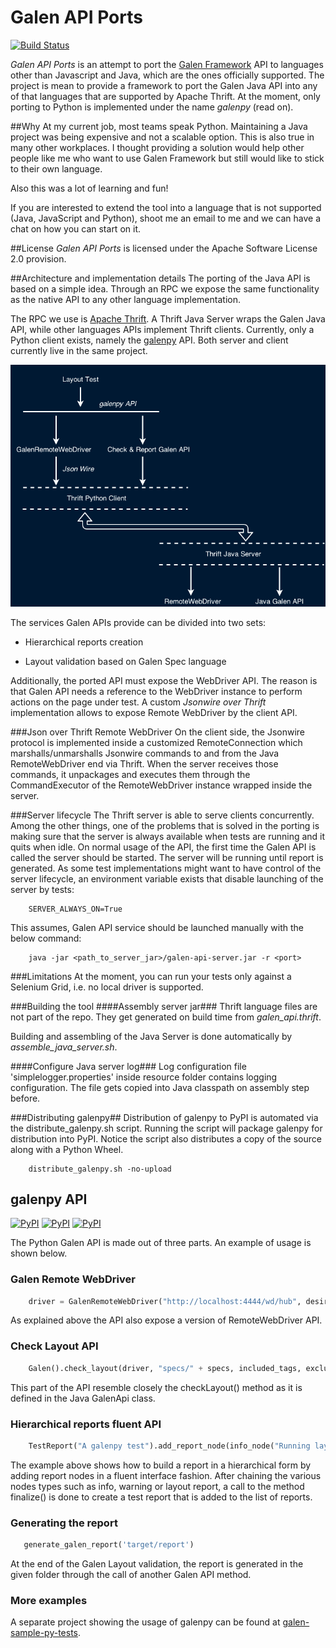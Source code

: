 Galen API Ports
===============
[![Build Status](https://travis-ci.org/valermor/galen-api-ports.svg?branch=master)](https://travis-ci.org/valermor/galen-api-ports)


_Galen API Ports_ is an attempt to port the [Galen Framework](http://galenframework.com "Galen's Homepage") API to languages other than Javascript and Java, which are the ones officially supported.
The project is mean to provide a framework to port the Galen Java API into any of that languages that are supported by Apache Thrift.
At the moment, only porting to Python is implemented under the name _galenpy_ (read on).

##Why
At my current job, most teams speak Python. Maintaining a Java project was being expensive and not a scalable option. This is also true in many other workplaces.
I thought providing a solution would help other people like me who want to use Galen Framework but still would like to stick to their own language.

Also this was a lot of learning and fun!

If you are interested to extend the tool into a language that is not supported (Java, JavaScript and Python), shoot me an email to me and we can have a chat on how you can start on it.

##License
_Galen API Ports_ is licensed under the Apache Software License 2.0 provision.

##Architecture and implementation details
The porting of the Java API is based on a simple idea. Through an RPC we expose the same functionality as the native API to any other language implementation.

The RPC we use is [Apache Thrift](https://thrift.apache.org/).
A Thrift Java Server wraps the Galen Java API, while other languages APIs implement Thrift clients.
Currently, only a Python client exists, namely the [galenpy](https://pypi.python.org/pypi/galenpy) API. Both server and client currently live in the same project.

![API port concept](/galen-api-ports.png)

The services Galen APIs provide can be divided into two sets:

- Hierarchical reports creation

- Layout validation based on Galen Spec language

Additionally, the ported API must expose the WebDriver API. The reason is that Galen API needs a reference to the WebDriver instance to perform actions on the page under test.
A custom _Jsonwire over Thrift_ implementation allows to expose Remote WebDriver by the client API.

###Json over Thrift Remote WebDriver
On the client side, the Jsonwire protocol is implemented inside a customized RemoteConnection which marshalls/unmarshalls Jsonwire commands to and from the Java RemoteWebDriver end via Thrift.
When the server receives those commands, it unpackages and executes them through the CommandExecutor of the RemoteWebDriver instance wrapped inside the server.

###Server lifecycle
The Thrift server is able to serve clients concurrently.
Among the other things, one of the problems that is solved in the porting is making sure that the server is always available when tests are running and it quits when idle.
On normal usage of the API, the first time the Galen API is called the server should be started. The server will be running until report is generated.
As some test implementations might want to have control of the server lifecycle, an environment variable exists that disable launching of the server by tests:

```
    SERVER_ALWAYS_ON=True
```

This assumes, Galen API service should be launched manually with the below command:

```
    java -jar <path_to_server_jar>/galen-api-server.jar -r <port>
```

###Limitations
At the moment, you can run your tests only against a Selenium Grid, i.e. no local driver is supported.

###Building the tool
####Assembly server jar###
Thrift language files are not part of the repo. They get generated on build time from _galen_api.thrift_.

Building and assembling of the Java Server is done automatically by _assemble_java_server.sh_.

####Configure Java server log###
Log configuration file 'simplelogger.properties' inside resource folder contains logging configuration.
The file gets copied into Java classpath on assembly step before.

###Distributing galenpy##
Distribution of galenpy to PyPI is automated via the distribute_galenpy.sh script.
Running the script will package galenpy for distribution into PyPI. Notice the script also distributes a copy of the source along with a Python Wheel.

```
    distribute_galenpy.sh -no-upload
```

## galenpy API

[![PyPI](https://img.shields.io/pypi/wheel/galenpy.svg)]()
[![PyPI](https://img.shields.io/pypi/v/galenpy.svg)]()
[![PyPI](https://img.shields.io/pypi/dm/galenpy.svg)]()


The Python Galen API is made out of three parts. An example of usage is shown below.

### Galen Remote WebDriver
```python
    driver = GalenRemoteWebDriver("http://localhost:4444/wd/hub", desired_capabilities=DesiredCapabilities.CHROME)
```
As explained above the API also expose a version of RemoteWebDriver API.

### Check Layout API
```python
    Galen().check_layout(driver, "specs/" + specs, included_tags, excluded_tags)
```
This part of the API resemble closely the checkLayout() method as it is defined in the Java GalenApi class.

### Hierarchical reports fluent API
```python
    TestReport("A galenpy test").add_report_node(info_node("Running layout check for: " + test_name).with_node(warn_node('this is just an example')).with_node(error_node('to demonstrate reporting'))).add_layout_report_node("check " + specs, check_layout_report).finalize()
```
The example above shows how to build a report in a hierarchical form by adding report nodes in a fluent interface fashion.
After chaining the various nodes types such as info, warning or layout report, a call to the method finalize() is done to create a test report that is added to the list of reports.

### Generating the report
```python
   generate_galen_report('target/report')
```
At the end of the Galen Layout validation, the report is generated in the given folder through the call of another Galen API method.

### More examples
A separate project showing the usage of galenpy can be found at [galen-sample-py-tests](https://github.com/valermor/galen-sample-py-tests).